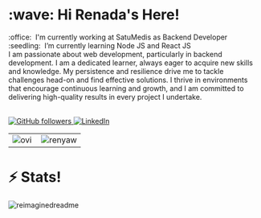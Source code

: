 <h1 align="left" id="macropower-title">:wave: Hi Renada's Here!</h1>
:office: &nbsp;I'm currently working at SatuMedis as Backend Developer
<br> :seedling: &nbsp;I’m currently learning Node JS and React JS
<br> I am passionate about web development, particularly in backend development. I am a dedicated learner, always eager to acquire new skills and knowledge. My persistence and resilience drive me to tackle challenges head-on and find effective solutions. I thrive in environments that encourage continuous learning and growth, and I am committed to delivering high-quality results in every project I undertake.
<br>
<br>
<p align="left">
  <a href="https://github.com/renyaw?tab=followers">
    <img alt="GitHub followers" src="https://img.shields.io/github/followers/renyaw?color=green&logo=github">
  </a>
  <a href="https://www.linkedin.com/in/nora-renada/" target="_blank"><img src="https://img.shields.io/badge/LinkedIn-%230077B5.svg?&style=flat square&logo=linkedin&logoColor=white" alt="LinkedIn">
  </a>
</p>

<table>
  <tr>
    <td align="left">
 <img src="https://github-readme-stats.vercel.app/api/top-langs?username=renyaw&show_icons=true&locale=en&layout=compact&theme=react" alt="ovi" />
</td>
    <td align="right">
    <a href="#renyaw-title">
      <img src="https://github-readme-streak-stats.herokuapp.com/?user=renyaw&theme=react&border=61dafb&hide_border=true" alt="renyaw" align="right"/>
    </a>
    </td>
  </tr>
</table>

<h1 align="left" id="macropower-title">⚡ Stats!</h1>
<img src="https://myreadme.vercel.app/api/embed/renyaw?panels=userstatistics,toprepositories,toplanguages,commitgraph" alt="reimaginedreadme" />
